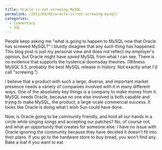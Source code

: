 ```yaml
---
title: Oracle is not screwing MySQL
permalink: /2011/04/05/oracle-is-not-screwing-mysql/
categories:
  - Commentary
  - SQL
---
```

People keep asking me "what is going to happen to MySQL now that Oracle has screwed MySQL?" I bluntly disagree that any such thing has happened. This blog post is just my personal view and does not reflect my employer's opinion, but Oracle might have *saved* MySQL from what I can see. There is no evidence that supports the hysterical doomsday theories. (Witness MySQL 5.5, probably the best MySQL release in history. Not exactly what I'd call "screwing.")

I believe that a product with such a large, diverse, and important market presence needs a variety of companies involved with it in many different ways. One of the absolutely key things is a company to make money from it. MySQL needs Oracle, because no one else involved is both capable and trying to make MySQL, the product, a large-scale commercial success. It looks like Oracle is doing what I wish Sun could have done.

Now, is Oracle going to be community friendly, and hold all our hands in a circle while singing songs and accepting our patches? No, of course not, and what an opportunity that creates for someone else. I have no issue with Oracle ignoring the community because they have decided it doesn't fit into their plans. If you go to the hardware store to buy bread, you won't find any. Bake a loaf if you want to eat.
